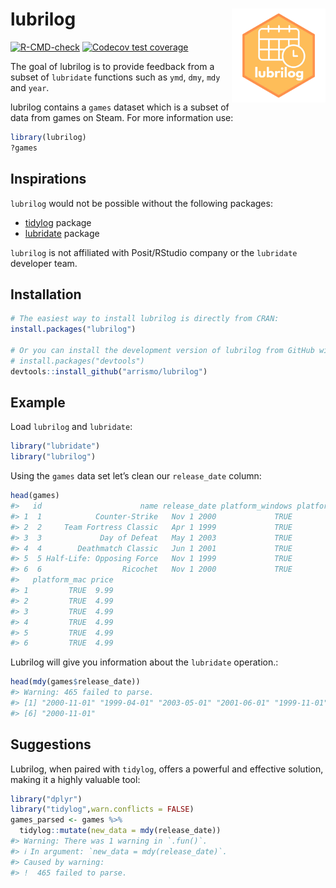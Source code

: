 
<!-- README.md is generated from README.Rmd. Please edit that file -->

# lubrilog <img src="man/figures/lubrilog.png" align="right" height="150" width="150"/>

<!-- badges: start -->

[![R-CMD-check](https://github.com/arrismo/lubrilog/actions/workflows/R-CMD-check.yaml/badge.svg)](https://github.com/arrismo/lubrilog/actions/workflows/R-CMD-check.yaml)
[![Codecov test
coverage](https://codecov.io/gh/arrismo/lubrilog/graph/badge.svg)](https://app.codecov.io/gh/arrismo/lubrilog)

<!-- badges: end -->

The goal of lubrilog is to provide feedback from a subset of `lubridate`
functions such as `ymd`, `dmy`, `mdy` and `year`.

lubrilog contains a `games` dataset which is a subset of data from games
on Steam. For more information use:

``` r
library(lubrilog)
?games
```

## Inspirations

`lubrilog` would not be possible without the following packages:

- [tidylog](https://github.com/elbersb/tidylog/tree/master?tab=readme-ov-file)
  package
- [lubridate](https://github.com/tidyverse/lubridate) package

`lubrilog` is not affiliated with Posit/RStudio company or the
`lubridate` developer team.

## Installation

``` r
# The easiest way to install lubrilog is directly from CRAN:
install.packages("lubrilog")

# Or you can install the development version of lubrilog from GitHub with:
# install.packages("devtools")
devtools::install_github("arrismo/lubrilog")
```

## Example

Load `lubrilog` and `lubridate`:

``` r
library("lubridate")
library("lubrilog")
```

Using the `games` data set let’s clean our `release_date` column:

``` r
head(games)
#>   id                      name release_date platform_windows platform_linux
#> 1  1            Counter-Strike   Nov 1 2000             TRUE           TRUE
#> 2  2     Team Fortress Classic   Apr 1 1999             TRUE           TRUE
#> 3  3             Day of Defeat   May 1 2003             TRUE           TRUE
#> 4  4        Deathmatch Classic   Jun 1 2001             TRUE           TRUE
#> 5  5 Half-Life: Opposing Force   Nov 1 1999             TRUE           TRUE
#> 6  6                  Ricochet   Nov 1 2000             TRUE           TRUE
#>   platform_mac price
#> 1         TRUE  9.99
#> 2         TRUE  4.99
#> 3         TRUE  4.99
#> 4         TRUE  4.99
#> 5         TRUE  4.99
#> 6         TRUE  4.99
```

Lubrilog will give you information about the `lubridate` operation.:

``` r
head(mdy(games$release_date))
#> Warning: 465 failed to parse.
#> [1] "2000-11-01" "1999-04-01" "2003-05-01" "2001-06-01" "1999-11-01"
#> [6] "2000-11-01"
```

## Suggestions

Lubrilog, when paired with `tidylog`, offers a powerful and effective
solution, making it a highly valuable tool:

``` r
library("dplyr")
library("tidylog",warn.conflicts = FALSE)
games_parsed <- games %>% 
  tidylog::mutate(new_data = mdy(release_date))
#> Warning: There was 1 warning in `.fun()`.
#> ℹ In argument: `new_data = mdy(release_date)`.
#> Caused by warning:
#> !  465 failed to parse.
```
